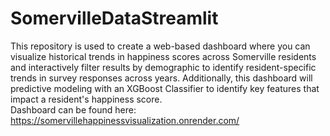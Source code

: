 # SomervilleDataStreamlit
This repository is used to create a web-based dashboard where you can visualize historical trends in happiness scores across Somerville residents and interactively filter results by demographic to identify resident-specific trends in survey responses across years. Additionally, this dashboard will predictive modeling with an XGBoost Classifier to identify key features that impact a resident's happiness score.  
Dashboard can be found here: https://somervillehappinessvisualization.onrender.com/
